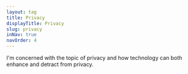 ```yaml
---
layout: tag
title: Privacy
displayTitle: Privacy
slug: privacy
inNav: true
navOrder: 4
---
```


I'm concerned with the topic of privacy and how technology can both enhance and
detract from privacy.
